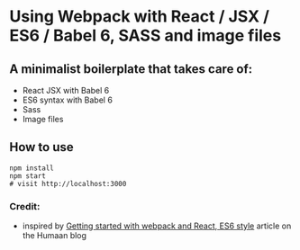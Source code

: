 # Using Webpack with React / JSX / ES6 / Babel 6, SASS and image files

## A minimalist boilerplate that takes care of:
- React JSX with Babel 6
- ES6 syntax with Babel 6
- Sass
- Image files

## How to use
```
npm install
npm start
# visit http://localhost:3000
```

### Credit:
- inspired by [Getting started with webpack and React, ES6 style](http://humaan.com/getting-started-with-webpack-and-react-es6-style/) article on the Humaan blog
